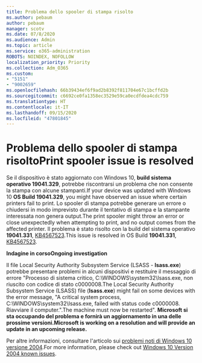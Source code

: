 ```yaml
---
title: Problema dello spooler di stampa risolto
ms.author: pebaum
author: pebaum
manager: scotv
ms.date: 07/8/2020
ms.audience: Admin
ms.topic: article
ms.service: o365-administration
ROBOTS: NOINDEX, NOFOLLOW
localization_priority: Priority
ms.collection: Adm_O365
ms.custom:
- "5151"
- "9002659"
ms.openlocfilehash: 66b39434ef6f9ad2b8392f811704e67c1bcffd2b
ms.sourcegitcommit: c6692ce0fa1358ec3529e59ca0ecdfdea4cdc759
ms.translationtype: HT
ms.contentlocale: it-IT
ms.lasthandoff: 09/15/2020
ms.locfileid: "47801845"
---
```

# <a name="print-spooler-issue-is-resolved"></a><span data-ttu-id="11577-102">Problema dello spooler di stampa risolto</span><span class="sxs-lookup"><span data-stu-id="11577-102">Print spooler issue is resolved</span></span>

<span data-ttu-id="11577-103">Se il dispositivo è stato aggiornato con Windows 10, **build sistema operativo 19041.329**, potrebbe riscontrarsi un problema che non consente la stampa con alcune stampanti.</span><span class="sxs-lookup"><span data-stu-id="11577-103">If your device was updated with Windows 10  **OS Build 19041.329**, you might have observed an issue where certain printers fail to print.</span></span> <span data-ttu-id="11577-104">Lo spooler di stampa potrebbe generare un errore o chiudersi in modo imprevisto durante il tentativo di stampa e la stampante interessata non genera output.</span><span class="sxs-lookup"><span data-stu-id="11577-104">The print spooler might throw an error or close unexpectedly when attempting to print, and no output comes from the affected printer.</span></span> <span data-ttu-id="11577-105">Il problema è stato risolto con la build del sistema operativo **19041.331**, [KB4567523](https://support.microsoft.com/help/4567523/windows-10-update-kb4567523).</span><span class="sxs-lookup"><span data-stu-id="11577-105">This issue is resolved in OS Build  **19041.331**, [KB4567523](https://support.microsoft.com/help/4567523/windows-10-update-kb4567523).</span></span>  

<span data-ttu-id="11577-106">**Indagine in corso**</span><span class="sxs-lookup"><span data-stu-id="11577-106">**Ongoing investigation**</span></span>

<span data-ttu-id="11577-107">Il file Local Security Authority Subsystem Service (LSASS - **Isass.exe**) potrebbe presentare problemi in alcuni dispositivi e restituire il messaggio di errore "Processo di sistema critico, C:\WINDOWS\system32\Isass.exe, non riuscito con codice di stato c0000008.</span><span class="sxs-lookup"><span data-stu-id="11577-107">The Local Security Authority Subsystem Service (LSASS) file (**Isass.exe**) might fail on some devices with the error message, "A critical system process, C:\WINDOWS\system32\Isass.exe, failed with status code c0000008.</span></span> <span data-ttu-id="11577-108">Riavviare il computer.".</span><span class="sxs-lookup"><span data-stu-id="11577-108">The machine must now be restarted".</span></span>  <span data-ttu-id="11577-109">**Microsoft si sta occupando del problema e fornirà un aggiornamento in una delle prossime versioni.**</span><span class="sxs-lookup"><span data-stu-id="11577-109">**Microsoft is working on a resolution and will provide an update in an upcoming release.**</span></span>

<span data-ttu-id="11577-110">Per altre informazioni, consultare l'articolo sui [problemi noti di Windows 10 versione 2004](https://docs.microsoft.com/windows/release-information/status-windows-10-2004#442msgdesc).</span><span class="sxs-lookup"><span data-stu-id="11577-110">For more information, please check out  [Windows 10 Version 2004 known issues](https://docs.microsoft.com/windows/release-information/status-windows-10-2004#442msgdesc).</span></span>